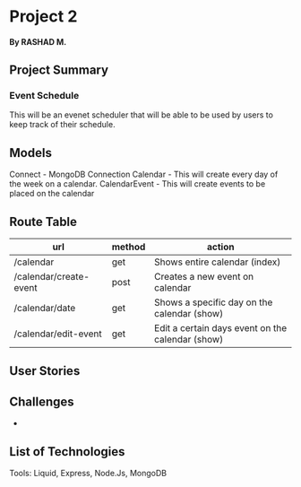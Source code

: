 # Project 2

#### By RASHAD M.

## Project Summary

### Event Schedule

This will be an evenet scheduler that will be able to be used by users to keep track of their schedule.

## Models

Connect - MongoDB Connection
Calendar - This will create every day of the week on a calendar.
CalendarEvent - This will create events to be placed on the calendar

## Route Table

| url                    | method | action                                           |
| ---------------------- | ------ | ------------------------------------------------ |
| /calendar              | get    | Shows entire calendar (index)                    |
| /calendar/create-event | post   | Creates a new event on calendar                  |
| /calendar/date         | get    | Shows a specific day on the calendar (show)      |
| /calendar/edit-event   | get    | Edit a certain days event on the calendar (show) |

## User Stories

## Challenges

-

## List of Technologies

Tools: Liquid, Express, Node.Js, MongoDB
